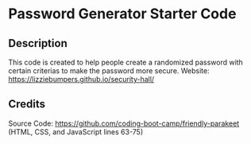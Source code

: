 # Password Generator Starter Code

## Description

This code is created to help people create a randomized password with certain criterias to make the password more secure.
Website: https://lizziebumpers.github.io/security-hall/

## Credits

Source Code: https://github.com/coding-boot-camp/friendly-parakeet (HTML, CSS, and JavaScript lines 63-75)

